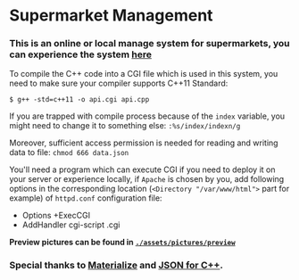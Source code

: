 # Supermarket Management

### This is an online or local manage system for supermarkets, you can experience the system [here](https://projects.kingsleyxie.cn/supermarket-management/)

To compile the C++ code into a CGI file which is used in this system, you need to make sure your compiler supports C++11 Standard:
```
$ g++ -std=c++11 -o api.cgi api.cpp
```

If you are trapped with compile process because of the `index` variable, you might need to change it to something else: `:%s/index/indexn/g`

Moreover, sufficient access permission is needed for reading and writing data to file: `chmod 666 data.json`

You'll need a program which can execute CGI if you need to deploy it on your server or experience locally, if `Apache` is chosen by you, add following options in the corresponding location (`<Directory "/var/www/html">` part for example) of  `httpd.conf` configuration file:

  - Options +ExecCGI
  - AddHandler cgi-script .cgi

**Preview pictures can be found in [`./assets/pictures/preview`](./assets/pictures/preview)**

### Special thanks to [Materialize](https://github.com/Dogfalo/materialize) and [JSON for C++](https://github.com/nlohmann/json).
